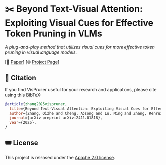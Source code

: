 # ✂️ Beyond Text-Visual Attention: Exploiting Visual Cues for Effective Token Pruning in VLMs

*A plug-and-play method that utilizes visual cues for more effective token pruning in visual language models.*

[📄 [Paper](https://arxiv.org/abs/2412.01818)] [🌐 [Project Page](https://theia4869.com/VisPruner)]

## 🔖 Citation

If you find VisPruner useful for your research and applications, please cite using this BibTeX:
```bibtex
@article{zhang2025vispruner,
  title={Beyond Text-Visual Attention: Exploiting Visual Cues for Effective Token Pruning in VLMs}, 
  author={Zhang, Qizhe and Cheng, Aosong and Lu, Ming and Zhang, Renrui and Zhuo, Zhiyong and Cao, Jiajun and Guo, Shaobo and She, Qi and Zhang, Shanghang},
  journal={arXiv preprint arXiv:2412.01818},
  year={2025},
}
```

## 🎟️ License

This project is released under the [Apache 2.0 license](LICENSE).
